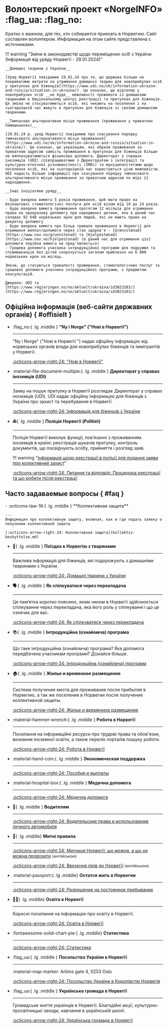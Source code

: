 # Волонтерский проект «NorgeINFO» :flag_ua: :flag_no: 

Кратко о важном, для тех, кто собирается приехать в Норвегию. Сайт составлен волонтером. Информация на этом сайте представлена с источниками. 

!!! warning "Зміни в законодавстві щодо переміщених осіб з України (Інформація від уряду Норвегії - 29.01.2024)"

    __Домашні тварини з України__

    [Уряд Норвегії повідомив 29.01.24 про те, що держава більше не покриватиме витрати на утримання домашніх тварин для новоприбулих осіб у притулках для біженців](https://www.udi.no/uk/information-ukraine-and-russia/situation-in-ukraine/). Це означає, що відтепер у новоприбулих осіб __не буде__ можливості проживати із домашніми тваринами в Національному центрі реєстрації та притулках для біженців. Ця зміна не стосуватиметься осіб, які чекають на поселення і на сьогоднішній час живуть в притулках для біженців зі своїми домашніми тваринами.
    
    __Тимчасове альтернативне місце проживання (проживання у приватних помешканнях)__

    [29.01.24 р. уряд Норвегії повідомив про скасування порядку тимчасового альтернативного місця проживання](https://www.udi.no/uk/information-ukraine-and-russia/situation-in-ukraine/). Це означає, що українцям, які обрали проживання за приватною адресою замість проживання в притулках для біженців більше не виплачуватиметься фінансова допомога. Директорат у справах іноземців (UDI) співпрацюватиме з Директоратом з інтеграції та культурно-етнічної різноманітності (IMDi) та муніципалітетами щодо поселення осіб, які на сьогоднішній час користуються цією можливістю. UDI надасть більше інформації про скасування порядку тимчасового альтернативного місця проживання за приватною адресою по мірі її надходження.

    __Інші ініціативи уряду__
    
    - Буде введена вимога 5 років проживання, щоб мати право на безкоштовні стоматологічні послуги для осіб віком від 19 до 24 років.
    - Буде введена вимога проживання протягом 12 місяців для отримання права на одноразову допомогу при народженні дитини, яка в даний час складає 92 648 норвезьких крон для людей, які не мають права на декретну допомогу 
    - Буде введена вимога про більш тривале проживання в Норвегії для отримання виплат/допомоги через стан здоров'я - [Grønnstønad](https://www.nav.no/grunnstonad) та [Hjelpestønad](https://www.nav.no/hjelpestonad) (в даний час для отримання цієї допомоги подібна вимога не пред'являється) 
    - Грошева допомога учасника інтродукційної програми для подружжя та співмешканців без дітей скорочується загалом приблизно на 6 000 норвезьких крон на місяць.
    
    Зміни, що стосуються тривалості проживання, стоматологічних послуг та грошової допомоги учасника інтродукційної програми, є предметом консультацій.

    Джерело: UDI та [https://www.regjeringen.no/no/aktuelt/ukraina/id3023283/](https://www.regjeringen.no/no/aktuelt/ukraina/id3023283/)

## Офіційна інформація (веб-сайти державних органів) { #offisielt }
  
<div class="grid cards" markdown>

-   :flag_no:{ .lg .middle } **"Ny i Norge" ("Нові в Норвегії")**

    ---
    "Ny i Norge" ("Нові в Норвегії ") надає офіційну інформацію від норвезьких органів влади для новоприбулих біженців та іммігрантів у Норвегії.

    [:octicons-arrow-right-24: "Нові в Норвегії"](https://www.nyinorge.no/uk/)


-   :material-file-document-multiple:{ .lg .middle } **Директорат у справах іноземців (UDI)**
     
    ---
    Заяву на пошук притулку в Норвегії розглядає Директорат у справах іноземців (UDI). UDI надає офіційну інформацію для біженців з України про захист та перебування в Норвегії.

    [:octicons-arrow-right-24: Інформація для біженців з України](https://www.udi.no/uk/information-ukraine-and-russia/situation-in-ukraine/)

-   :oncoming_police_car:{ .lg .middle } **Поліція Норвегії (Politiet)**
     
    ---
    Поліція Норвегії виконує функції, пов’язанні з проживанням іноземців в країні: реєстрація шукачів притулку, контроль документів, що посвідчують особу, прийняття і розгляд заяв.

    !!! warning "[Інформація щодо реєстрації в поліції для подання заяви про колективний захист](https://www.politiet.no/tjenester/opphold-i-norge-og-asyl/ukraina/ukrainsk/slik-soker-ukrainske-borgere-kollektiv-beskyttelse-i-norge/)"
    
    [:octicons-arrow-right-24: Питання та відповіді: Процедура реєстрації та шо робити після реєстрації](https://www.politiet.no/tjenester/opphold-i-norge-og-asyl/ukraina/ukrainsk/sporsmal-og-svar/)
</div>

## Часто задаваемые вопросы { #faq }
<div class="grid cards" markdown>
-   :octicons-law-16:{ .lg .middle } **Коллективная защита**

    ---
    Информация про коллективную защиту, включая, как и где подать заявку о получении коллективной зашиты

    [:octicons-arrow-right-24: Коллективная защита](kollektiv-beskyttelse.md)

-   :guide_dog:{ .lg .middle } **Поїздка в Норвегію з тваринами**

    --- 
    Важлива інформація для біженців, які подорожують з домашніми тваринами з України. 

    [:octicons-arrow-right-24: Домашні тварини з України](kjaeledyr.md)

-   :speaking_head:{ .lg .middle } **Як спілкуватися через перекладача**

    --- 
    Ця пам’ятка коротко пояснює, яким чином в Норвегії здійснюється спілкування через перекладача, яка його роль у спілкуванні і що це означає для вас.

    [:octicons-arrow-right-24: Як спілкуватися через перекладача](https://www.imdi.no/globalassets/illustrasjoner/ukraina/a-fore-en-samtale-via-tolk_ukrainsk.pdf)

-   :books:{ .lg .middle } **Інтродукційна (ознайомча) програма**

    --- 
    Що таке інтродукційна (ознайомча) програма? Яка допомога передбачена учасникам програми? Дізнайся більше.

    [:octicons-arrow-right-24: Інтродукційна (ознайомча) програма](introduksjonsprogram.md)

-   :house:{ .lg .middle } **Жилье и временное размещение**

    --- 
    Система получения места для проживания после прибытия в Норвегию, а так же поселение в Норвегии после получение коллективной защиты.
    
    [:octicons-arrow-right-24: Жилье и временное размещение](bolig.md)

-   :material-hammer-wrench:{ .lg .middle } **Робота в Норвегії**

    --- 
    Посилання на інформаційні ресурси про трудові права та обов'язки, визнання іноземної освіти, а також перелік порталів пошуку роботи.

    [:octicons-arrow-right-24: Робота в Норвегії](jobb.md)
    
-   :material-hand-coin:{ .lg .middle } **Экономическая поддержка**

    --- 
   
    [:octicons-arrow-right-24: Пособия и выплаты](stotte.md)

-   :material-hospital-box:{ .lg .middle } **Медична допомога**

    --- 
   
    [:octicons-arrow-right-24: Медична допомога](helsehjelp.md)

-   :red_car:{ .lg .middle } **Водителям**

    --- 
   
    [:octicons-arrow-right-24: Водительские права и использование личного автомобиля](forerkort-og-bil.md)


-   :customs:{ .lg .middle} **Митні правила**
    
    --- 
    [:octicons-arrow-right-24: Митниця Норвегії: що можна, а що не можна провозити](https://www.toll.no/en/travelling-to-and-from-norway/travel-to-norway/) <small>(англійською)</small>

    [:octicons-arrow-right-24: Ввезення ліків до Норвегії](https://www.legemiddelverket.no/en/manufacturing-import-and-retailing-of-medicines/importing-medicines-for-personal-use/bringing-medicines-into-norway-by-travel) <small>(англійською)</small>

-   :material-passport:{ .lg .middle} **Остатся жить в Норвегии**
    
    --- 

    [:octicons-arrow-right-24: Разрешение на постоянное пребывание](permanent-oppholdstillatelse.md)


-   :woman_student:{ .lg .middle} **Освіта в Норвегії**
    
    --- 
    Корисні посилання на інформацію про освіту в Норвегії.

    [:octicons-arrow-right-24: Освіта в Норвегії](utdanning.md)

-   :fontawesome-solid-chart-pie:{ .lg .middle} **Статистика**
    
    --- 
    [:octicons-arrow-right-24: Статистика](statistikk.md)

-   :flag_ua:{ .lg .middle } **Посольство України в Норвегії**

    --- 
   
    :material-map-marker: Arbins gate 4, 0253 Oslo

    [:octicons-arrow-right-24: Посольство України в Королівстві Норвегія](https://norway.mfa.gov.ua/)


-   :flag_ua:{ .lg .middle } **Українська громада в Норвегії**

    --- 
    Громадське життя українців в Норвегії. Благодійні акції, культурно- просвітницькі заходи, навчання в українській школі.
    
    [:octicons-arrow-right-24: Українська громада в Норвегії](https://www.facebook.com/DenUkrainskeForeningiNorge/)

</div>